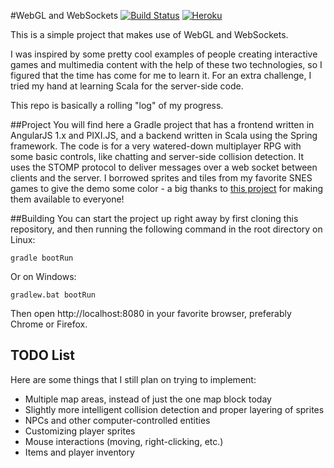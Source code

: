 #WebGL and WebSockets
[![Build Status](https://travis-ci.org/mbpolan/retro-realms.svg?branch=master)](https://travis-ci.org/mbpolan/retro-realms)
[![Heroku](https://heroku-badge.herokuapp.com/?app=retro-realms)](https://retro-realms.herokuapp.com)

This is a simple project that makes use of WebGL and WebSockets.

I was inspired by some pretty cool examples of people creating interactive games and multimedia content
with the help of these two technologies, so I figured that the time has come for me to learn it. For an
extra challenge, I tried my hand at learning Scala for the server-side code.

This repo is basically a rolling "log" of my progress.

##Project
You will find here a Gradle project that has a frontend written in AngularJS 1.x and PIXI.JS, and a backend
written in Scala using the Spring framework. The code is for a very watered-down multiplayer RPG with some
basic controls, like chatting and server-side collision detection. It uses the STOMP protocol to deliver messages
over a web socket between clients and the server. I borrowed sprites and tiles from my favorite SNES games to
give the demo some color - a big thanks to [this project](https://github.com/christopho/solarus-alttp-pack) for
making them available to everyone!


##Building
You can start the project up right away by first cloning this repository, and then running the following command
in the root directory on Linux:

`gradle bootRun`

Or on Windows:

`gradlew.bat bootRun`

Then open http://localhost:8080 in your favorite browser, preferably Chrome or Firefox.

## TODO List
Here are some things that I still plan on trying to implement:

- Multiple map areas, instead of just the one map block today
- Slightly more intelligent collision detection and proper layering of sprites
- NPCs and other computer-controlled entities
- Customizing player sprites
- Mouse interactions (moving, right-clicking, etc.)
- Items and player inventory

